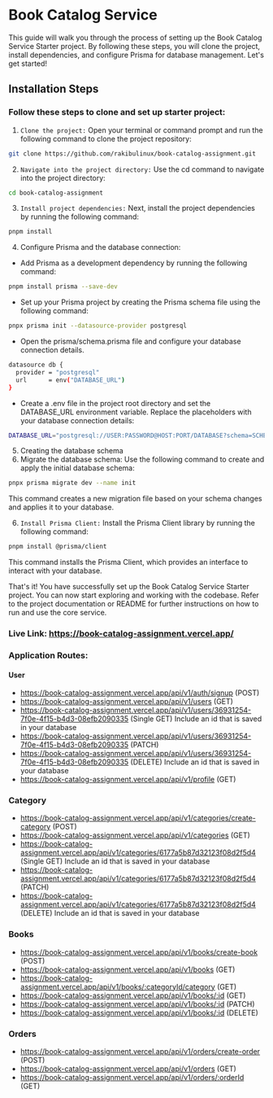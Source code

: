 # Book Catalog Service

This guide will walk you through the process of setting up the Book Catalog Service Starter project. By following these steps, you will clone the project, install dependencies, and configure Prisma for database management. Let's get started!

## Installation Steps

### Follow these steps to clone and set up starter project:

1. `Clone the project:` Open your terminal or command prompt and run the following command to clone the project repository:

```bash
git clone https://github.com/rakibulinux/book-catalog-assignment.git
```

2. `Navigate into the project directory:` Use the cd command to navigate into the project directory:

```bash
cd book-catalog-assignment
```

3. `Install project dependencies:` Next, install the project dependencies by running the following command:

```bash
pnpm install
```

4. Configure Prisma and the database connection:

- Add Prisma as a development dependency by running the following command:

```bash
pnpm install prisma --save-dev
```

- Set up your Prisma project by creating the Prisma schema file using the following command:

```bash
pnpx prisma init --datasource-provider postgresql
```

- Open the prisma/schema.prisma file and configure your database connection details.

```bash
datasource db {
  provider = "postgresql"
  url      = env("DATABASE_URL")
}
```

- Create a .env file in the project root directory and set the DATABASE_URL environment variable. Replace the placeholders with your database connection details:

```bash
DATABASE_URL="postgresql://USER:PASSWORD@HOST:PORT/DATABASE?schema=SCHEMA"
```

5. Creating the database schema
6. Migrate the database schema: Use the following command to create and apply the initial database schema:

```bash
pnpx prisma migrate dev --name init
```

This command creates a new migration file based on your schema changes and applies it to your database.

6. `Install Prisma Client:` Install the Prisma Client library by running the following command:

```bash
pnpm install @prisma/client
```

This command installs the Prisma Client, which provides an interface to interact with your database.

That's it! You have successfully set up the Book Catalog Service Starter project. You can now start exploring and working with the codebase. Refer to the project documentation or README for further instructions on how to run and use the core service.

### Live Link: https://book-catalog-assignment.vercel.app/

### Application Routes:

#### User

- https://book-catalog-assignment.vercel.app/api/v1/auth/signup (POST)
- https://book-catalog-assignment.vercel.app/api/v1/users (GET)
- https://book-catalog-assignment.vercel.app/api/v1/users/36931254-7f0e-4f15-b4d3-08efb2090335 (Single GET) Include an id that is saved in your database
- https://book-catalog-assignment.vercel.app/api/v1/users/36931254-7f0e-4f15-b4d3-08efb2090335 (PATCH)
- https://book-catalog-assignment.vercel.app/api/v1/users/36931254-7f0e-4f15-b4d3-08efb2090335 (DELETE) Include an id that is saved in your database
- https://book-catalog-assignment.vercel.app/api/v1/profile (GET)

### Category

- https://book-catalog-assignment.vercel.app/api/v1/categories/create-category (POST)
- https://book-catalog-assignment.vercel.app/api/v1/categories (GET)
- https://book-catalog-assignment.vercel.app/api/v1/categories/6177a5b87d32123f08d2f5d4 (Single GET) Include an id that is saved in your database
- https://book-catalog-assignment.vercel.app/api/v1/categories/6177a5b87d32123f08d2f5d4 (PATCH)
- https://book-catalog-assignment.vercel.app/api/v1/categories/6177a5b87d32123f08d2f5d4 (DELETE) Include an id that is saved in your database

### Books

- https://book-catalog-assignment.vercel.app/api/v1/books/create-book (POST)
- https://book-catalog-assignment.vercel.app/api/v1/books (GET)
- https://book-catalog-assignment.vercel.app/api/v1/books/:categoryId/category (GET)
- https://book-catalog-assignment.vercel.app/api/v1/books/:id (GET)
- https://book-catalog-assignment.vercel.app/api/v1/books/:id (PATCH)
- https://book-catalog-assignment.vercel.app/api/v1/books/:id (DELETE)

### Orders

- https://book-catalog-assignment.vercel.app/api/v1/orders/create-order (POST)
- https://book-catalog-assignment.vercel.app/api/v1/orders (GET)
- https://book-catalog-assignment.vercel.app/api/v1/orders/:orderId (GET)
